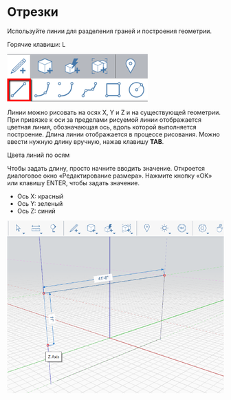 # Oтрезки

Используйте линии для разделения граней и построения геометрии.

Горячие клавиши: L

![](../.gitbook/assets/line_toolbar.png)

Линии можно рисовать на осях X, Y и Z и на существующей геометрии. При привязке к оси за пределами рисуемой линии отображается цветная линия, обозначающая ось, вдоль которой выполняется построение. Длина линии отображается в процессе рисования. Можно ввести нужную длину вручную, нажав клавишу **TAB**.

Цвета линий по осям

Чтобы задать длину, просто начните вводить значение. Откроется диалоговое окно «Редактирование размера». Нажмите кнопку «ОК» или клавишу ENTER, чтобы задать значение.

* Ось X: красный
* Ось Y: зеленый
* Ось Z: синий

![](../.gitbook/assets/lines.png)

